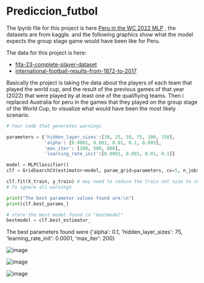 # Prediccion_futbol

The Ipynb file for this project is here [Peru in the WC 2022 MLP](https://github.com/Malvape/Prediccion_futbol/blob/main/Solucion.ipynb) , the datasets are from kaggle. and the following graphics show what the model expects the group stage game would have been like for Peru.

The data for this project is here:
* [fifa-23-complete-player-dataset](https://www.kaggle.com/datasets/cashncarry/fifa-23-complete-player-dataset)
* [international-football-results-from-1872-to-2017](https://www.kaggle.com/datasets/martj42/international-football-results-from-1872-to-2017)

Basically the project is taking the data about the players of each team that played the world cup, and the result of the previous games of that year (2022) that were played by at least one of the qualifiying teams.
Then i replaced Australia for peru in the games that they played on the group stage of the World Cup, to visualize what would have been the most likely scenario.



```python
# Your code that generates warnings

parameters = {'hidden_layer_sizes':[10, 25, 50, 75, 100, 150],
              'alpha': [0.0001, 0.001, 0.01, 0.1, 0.005], 
              'max_iter': [200, 500, 800], 
              'learning_rate_init':[0.0001, 0.001, 0.01, 0.1]}

model = MLPClassifier()
clf = GridSearchCV(estimator=model, param_grid=parameters, cv=5, n_jobs=-1)

clf.fit(X_train, y_train) # may need to reduce the train set size to shorten the training time
# To ignore all warnings

print("The best parameter values found are:\n")
print(clf.best_params_)

# store the best model found in "bestmodel"
bestmodel = clf.best_estimator_
```
The best parameters found were {'alpha': 0.1, 'hidden_layer_sizes': 75, 'learning_rate_init': 0.0001, 'max_iter': 200}

![image](https://github.com/Malvape/Prediccion_futbol/assets/41355722/709c3b15-f078-4eb8-8c13-ca8b0af798d4)

![image](https://github.com/Malvape/Prediccion_futbol/assets/41355722/30b8668a-d932-4011-af03-d6a1a1e4476b)

![image](https://github.com/Malvape/Prediccion_futbol/assets/41355722/302d5a2a-9fe1-4df7-b93c-ceadf28f8cca)


